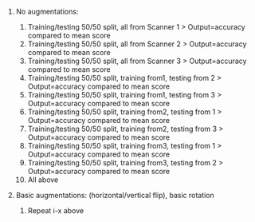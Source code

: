 1. No augmentations:
   1. Training/testing 50/50 split, all from Scanner 1 > Output=accuracy compared to mean score
   2. Training/testing 50/50 split, all from Scanner 2 > Output=accuracy compared to mean score
   3. Training/testing 50/50 split, all from Scanner 3 > Output=accuracy compared to mean score
   4. Training/testing 50/50 split, training from1, testing from 2 > Output=accuracy compared to mean score
   5. Training/testing 50/50 split, training from1, testing from 3 > Output=accuracy compared to mean score
   6. Training/testing 50/50 split, training from2, testing from 1 > Output=accuracy compared to mean score
   7. Training/testing 50/50 split, training from2, testing from 3 > Output=accuracy compared to mean score
   8. Training/testing 50/50 split, training from3, testing from 1 > Output=accuracy compared to mean score
   9. Training/testing 50/50 split, training from3, testing from 2 > Output=accuracy compared to mean score
   10. All above 

2. Basic augmentations: (horizontal/vertical flip), basic rotation

   1. Repeat i-x above


